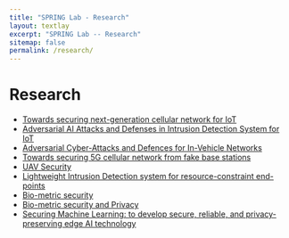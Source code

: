 ```yaml
---
title: "SPRING Lab - Research"
layout: textlay
excerpt: "SPRING Lab -- Research"
sitemap: false
permalink: /research/
---
```


# Research

<ul>
    <li><a href="5GP">Towards securing next-generation cellular network for IoT</a></li>
    <li><a href="IoT">Adversarial AI Attacks and Defenses in Intrusion Detection System for IoT</a></li>
    <li><a href="in-vehicular_security">Adversarial Cyber-Attacks and Defences for In-Vehicle Networks</a></li>
    <li><a href="5GN">Towards securing 5G cellular network from fake base stations</a></li>
    <li><a href="drone">UAV Security</a></li>
    <li><a href="lightIDS">Lightweight Intrusion Detection system for resource-constraint end-points</a></li>
    <li><a href="biometric_security">Bio-metric security</a></li>
    <li><a href="biometric_SP">Bio-metric security and Privacy</a></li>
    <li><a href="securing_ML">Securing Machine Learning: to develop secure, reliable, and privacy-preserving edge AI technology</a></li>
</ul>

